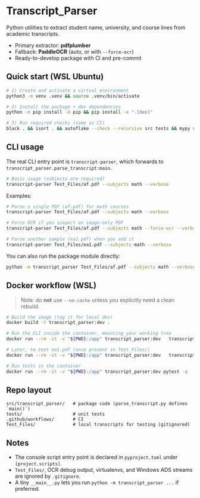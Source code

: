 # Transcript_Parser

Python utilities to extract student name, university, and course lines from academic transcripts.
- Primary extractor: **pdfplumber**
- Fallback: **PaddleOCR** (auto, or with `--force-ocr`)
- Ready-to-develop package with CI and pre-commit

## Quick start (WSL Ubuntu)

```bash
# 1) Create and activate a virtual environment
python3 -m venv .venv && source .venv/bin/activate

# 2) Install the package + dev dependencies
python -m pip install -U pip && pip install -e ".[dev]"

# 3) Run required checks (same as CI)
black . && isort . && autoflake --check --recursive src tests && mypy src && pytest -q
```

## CLI usage

The real CLI entry point is `transcript-parser`, which forwards to `transcript_parser.parse_transcript:main`.

```bash
# Basic usage (subjects are required)
transcript-parser Test_Files/af.pdf --subjects math --verbose
```

Examples:
```bash
# Parse a single PDF (af.pdf) for math courses
transcript-parser Test_Files/af.pdf --subjects math --verbose

# Force OCR if you suspect an image-only PDF
transcript-parser Test_Files/af.pdf --subjects math --force-ocr --verbose

# Parse another sample (ea1.pdf) when you add it
transcript-parser Test_Files/ea1.pdf --subjects math --verbose
```

You can also run the package module directly:
```bash
python -m transcript_parser Test_Files/af.pdf --subjects math --verbose
```

## Docker workflow (WSL)

> Note: do **not** use `--no-cache` unless you explicitly need a clean rebuild.

```bash
# Build the image (tag it for local dev)
docker build -t transcript_parser:dev .

# Run the CLI inside the container, mounting your working tree
docker run --rm -it -v "${PWD}:/app" transcript_parser:dev   transcript-parser /app/Test_Files/af.pdf --subjects math --verbose

# Later, to test ea1.pdf (once present in Test_Files/)
docker run --rm -it -v "${PWD}:/app" transcript_parser:dev   transcript-parser /app/Test_Files/ea1.pdf --subjects math --verbose

# Run tests in the container
docker run --rm -it -v "${PWD}:/app" transcript_parser:dev pytest -q
```

## Repo layout

```
src/transcript_parser/   # package code (parse_transcript.py defines `main()`)
tests/                   # unit tests
.github/workflows/       # CI
Test_Files/              # local transcripts for testing (gitignored)
```

## Notes

- The console script entry point is declared in `pyproject.toml` under `[project.scripts]`.
- `Test_Files/`, OCR debug output, virtualenvs, and Windows ADS streams are ignored by `.gitignore`.
- A tiny `__main__.py` lets you run `python -m transcript_parser ...` if preferred.

